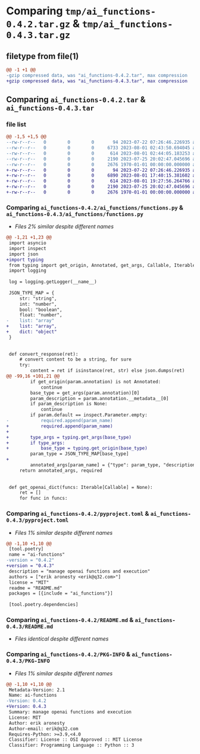 # Comparing `tmp/ai_functions-0.4.2.tar.gz` & `tmp/ai_functions-0.4.3.tar.gz`

## filetype from file(1)

```diff
@@ -1 +1 @@
-gzip compressed data, was "ai_functions-0.4.2.tar", max compression
+gzip compressed data, was "ai_functions-0.4.3.tar", max compression
```

## Comparing `ai_functions-0.4.2.tar` & `ai_functions-0.4.3.tar`

### file list

```diff
@@ -1,5 +1,5 @@
--rw-r--r--   0        0        0       94 2023-07-22 07:26:46.226935 ai_functions-0.4.2/ai_functions/__init__.py
--rw-r--r--   0        0        0     6733 2023-08-01 02:43:50.694045 ai_functions-0.4.2/ai_functions/functions.py
--rw-r--r--   0        0        0      614 2023-08-01 02:44:05.183253 ai_functions-0.4.2/pyproject.toml
--rw-r--r--   0        0        0     2190 2023-07-25 20:02:47.045696 ai_functions-0.4.2/README.md
--rw-r--r--   0        0        0     2676 1970-01-01 00:00:00.000000 ai_functions-0.4.2/PKG-INFO
+-rw-r--r--   0        0        0       94 2023-07-22 07:26:46.226935 ai_functions-0.4.3/ai_functions/__init__.py
+-rw-r--r--   0        0        0     6890 2023-08-01 17:40:15.381602 ai_functions-0.4.3/ai_functions/functions.py
+-rw-r--r--   0        0        0      614 2023-08-01 19:27:56.264766 ai_functions-0.4.3/pyproject.toml
+-rw-r--r--   0        0        0     2190 2023-07-25 20:02:47.045696 ai_functions-0.4.3/README.md
+-rw-r--r--   0        0        0     2676 1970-01-01 00:00:00.000000 ai_functions-0.4.3/PKG-INFO
```

### Comparing `ai_functions-0.4.2/ai_functions/functions.py` & `ai_functions-0.4.3/ai_functions/functions.py`

 * *Files 2% similar despite different names*

```diff
@@ -1,21 +1,23 @@
 import asyncio
 import inspect
 import json
+import typing
 from typing import get_origin, Annotated, get_args, Callable, Iterable, Union
 import logging
 
 log = logging.getLogger(__name__)
 
 JSON_TYPE_MAP = {
     str: "string",
     int: "number",
     bool: "boolean",
     float: "number",
-    list: "array"
+    list: "array",
+    dict: "object"
 }
 
 
 def convert_response(ret):
     # convert content to be a string, for sure
     try:
         content = ret if isinstance(ret, str) else json.dumps(ret)
@@ -99,16 +101,21 @@
         if get_origin(param.annotation) is not Annotated:
             continue
         base_type = get_args(param.annotation)[0]
         param_description = param.annotation.__metadata__[0]
         if param_description is None:
             continue
         if param.default == inspect.Parameter.empty:
-            required.append(param_name) 
+            required.append(param_name)
+
+        type_args = typing.get_args(base_type)
+        if type_args:
+            base_type = typing.get_origin(base_type)
         param_type = JSON_TYPE_MAP[base_type]
+
         annotated_args[param_name] = {"type": param_type, "description": param_description}
     return annotated_args, required
 
 
 def get_openai_dict(funcs: Iterable[Callable] = None):
     ret = []
     for func in funcs:
```

### Comparing `ai_functions-0.4.2/pyproject.toml` & `ai_functions-0.4.3/pyproject.toml`

 * *Files 1% similar despite different names*

```diff
@@ -1,10 +1,10 @@
 [tool.poetry]
 name = "ai-functions"
-version = "0.4.2"
+version = "0.4.3"
 description = "manage openai functions and execution"
 authors = ["erik aronesty <erik@q32.com>"]
 license = "MIT"
 readme = "README.md"
 packages = [{include = "ai_functions"}]
 
 [tool.poetry.dependencies]
```

### Comparing `ai_functions-0.4.2/README.md` & `ai_functions-0.4.3/README.md`

 * *Files identical despite different names*

### Comparing `ai_functions-0.4.2/PKG-INFO` & `ai_functions-0.4.3/PKG-INFO`

 * *Files 1% similar despite different names*

```diff
@@ -1,10 +1,10 @@
 Metadata-Version: 2.1
 Name: ai-functions
-Version: 0.4.2
+Version: 0.4.3
 Summary: manage openai functions and execution
 License: MIT
 Author: erik aronesty
 Author-email: erik@q32.com
 Requires-Python: >=3.9,<4.0
 Classifier: License :: OSI Approved :: MIT License
 Classifier: Programming Language :: Python :: 3
```

